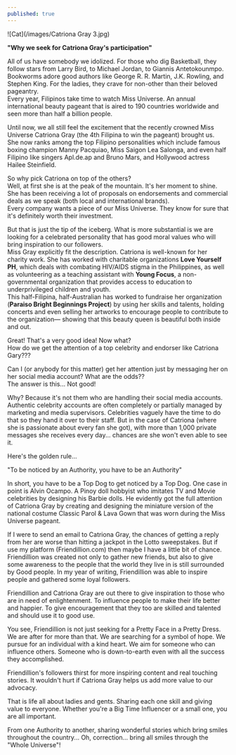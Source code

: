 ```yaml
---
published: true
---
```

![Cat](/images/Catriona Gray 3.jpg)

**"Why we seek for Catriona Gray's participation"**

All of us have somebody we idolized. For those who dig Basketball, they follow stars from Larry Bird, to Michael Jordan, to Giannis Antetokounmpo.   
Bookworms adore good authors like George R. R. Martin, J.K. Rowling, and Stephen King.
For the ladies, they crave for non-other than their beloved pageantry.   
Every year, Filipinos take time to watch Miss Universe. 
An annual international beauty pageant that is aired to 190 countries worldwide and seen more than half a billion people.  

Until now, we all still feel the excitement that the recently crowned Miss Universe Catriona Gray (the 4th Filipina to win the pageant) brought us.   
She now ranks among the top Filipino personalities which include famous boxing champion Manny Pacquiao,  Miss Saigon Lea Salonga, and even half Filipino like singers Apl.de.ap and Bruno Mars, and Hollywood actress Hailee Steinfield.

So why pick Catriona on top of the others?   
Well, at first she is at the peak of the mountain. It's her moment to shine. She has been receiving a lot of proposals on endorsements and commercial deals as we speak (both local and international brands).   
Every company wants a piece of our Miss Universe. They know for sure that it's definitely worth their investment.

But that is just the tip of the iceberg. What is more substantial is we are looking for a celebrated personality that has good moral values who will bring inspiration to our followers.  
Miss Gray explicitly fit the description. Catriona is well-known for her charity work.
She has worked with charitable organizations **Love Yourself PH**, which deals with combating HIV/AIDS stigma in the Philippines, as well as volunteering as a teaching assistant with **Young Focus**, a non-governmental organization that provides access to education to underprivileged children and youth.   
This half-Filipina, half-Australian has worked to fundraise her organization (**Paraiso Bright Beginnings Project**) by using her skills and talents, holding concerts and even selling her artworks to encourage people to contribute to the organization— showing that this beauty queen is beautiful both inside and out.

Great! That's a very good idea! Now what?   
How do we get the attention of a top celebrity and endorser like Catriona Gary???

Can I (or anybody for this matter) get her attention just by messaging her on her social media account? What are the odds??   
The answer is this... Not good!

Why? Because it's not them who are handling their social media accounts. Authentic celebrity accounts are often completely or partially managed by marketing and media supervisors. 
Celebrities vaguely have the time to do that so they hand it over to their staff. 
But in the case of Catriona (where she is passionate about every fan she got), with more than 1,000 private messages she receives every day... chances are she won't even able to see it.  

Here's the golden rule... 

"To be noticed by an Authority, you have to be an Authority"

In short, you have to be a Top Dog to get noticed by a Top Dog.
One case in point is Alvin Ocampo. A Pinoy doll hobbyist who imitates TV and Movie celebrities by designing his Barbie dolls. 
He evidently got the full attention of Catriona Gray by creating and designing the miniature version of the national costume Classic Parol & Lava Gown that was worn during the Miss Universe pageant.

If I were to send an email to Catriona Gray, the chances of getting a reply from her are worse than hitting a jackpot in the Lotto sweepstakes. 
But if use my platform (Friendillion.com) then maybe I have a little bit of chance. 
Friendillion was created not only to gather new friends, but also to give some awareness to the people that the world they live in is still surrounded by Good people. 
In my year of writing, Friendillion was able to inspire people and gathered some loyal followers.

Friendillion and Catriona Gray are out there to give inspiration to those who are in need of enlightenment. To influence people to make their life better and happier. 
To give encouragement that they too are skilled and talented and should use it to good use. 

You see, Friendillion is not just seeking for a Pretty Face in a Pretty Dress.
We are after for more than that. We are searching for a symbol of hope. 
We pursue for an individual with a kind heart.
We aim for someone who can influence others. Someone who is down-to-earth even with all the success they accomplished.

Friendillion's followers thirst for more inspiring content and real touching stories. It wouldn't hurt if Catriona Gray helps us add more value to our advocacy.  

That is life all about ladies and gents. Sharing each one skill and giving value to everyone.  Whether you're a Big Time Influencer or a small one, you are all important.

From one Authority to another, sharing wonderful stories which bring smiles throughout the country... 
Oh, correction... bring all smiles through the "Whole Universe"! 
 

